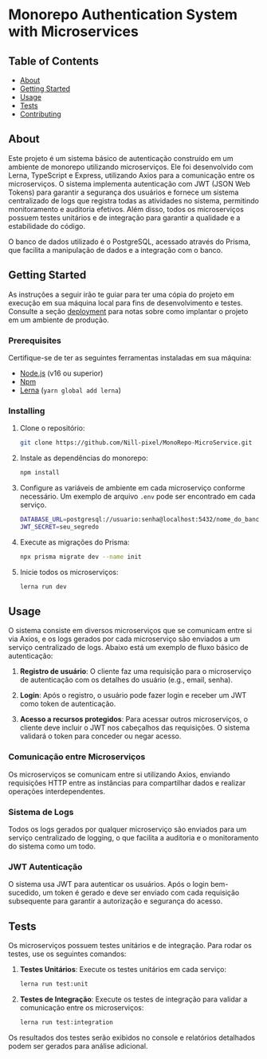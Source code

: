 # Monorepo Authentication System with Microservices

## Table of Contents

- [About](#about)
- [Getting Started](#getting_started)
- [Usage](#usage)
- [Tests](#tests)
- [Contributing](../CONTRIBUTING.md)

## About <a name="about"></a>

Este projeto é um sistema básico de autenticação construído em um ambiente de monorepo utilizando microserviços. Ele foi desenvolvido com Lerna, TypeScript e Express, utilizando Axios para a comunicação entre os microserviços. O sistema implementa autenticação com JWT (JSON Web Tokens) para garantir a segurança dos usuários e fornece um sistema centralizado de logs que registra todas as atividades no sistema, permitindo monitoramento e auditoria efetivos. Além disso, todos os microserviços possuem testes unitários e de integração para garantir a qualidade e a estabilidade do código.

O banco de dados utilizado é o PostgreSQL, acessado através do Prisma, que facilita a manipulação de dados e a integração com o banco.

## Getting Started <a name="getting_started"></a>

As instruções a seguir irão te guiar para ter uma cópia do projeto em execução em sua máquina local para fins de desenvolvimento e testes. Consulte a seção [deployment](#deployment) para notas sobre como implantar o projeto em um ambiente de produção.

### Prerequisites

Certifique-se de ter as seguintes ferramentas instaladas em sua máquina:

- [Node.js](https://nodejs.org/) (v16 ou superior)
- [Npm](https://npm.com/)
- [Lerna](https://lerna.js.org/) (`yarn global add lerna`)

### Installing

1. Clone o repositório:

   ```bash
   git clone https://github.com/Nill-pixel/MonoRepo-MicroService.git
   ```

2. Instale as dependências do monorepo:

   ```bash
   npm install
   ```

3. Configure as variáveis de ambiente em cada microserviço conforme necessário. Um exemplo de arquivo `.env` pode ser encontrado em cada serviço.

    ```bash
    DATABASE_URL=postgresql://usuario:senha@localhost:5432/nome_do_banco
    JWT_SECRET=seu_segredo
    ```

4. Execute as migrações do Prisma:

    ```bash
    npx prisma migrate dev --name init
    ```
5. Inicie todos os microserviços:

   ```bash
   lerna run dev
   ```

## Usage <a name="usage"></a>

O sistema consiste em diversos microserviços que se comunicam entre si via Axios, e os logs gerados por cada microserviço são enviados a um serviço centralizado de logs. Abaixo está um exemplo de fluxo básico de autenticação:

1. **Registro de usuário**: O cliente faz uma requisição para o microserviço de autenticação com os detalhes do usuário (e.g., email, senha).
   
2. **Login**: Após o registro, o usuário pode fazer login e receber um JWT como token de autenticação.
   
3. **Acesso a recursos protegidos**: Para acessar outros microserviços, o cliente deve incluir o JWT nos cabeçalhos das requisições. O sistema validará o token para conceder ou negar acesso.

### Comunicação entre Microserviços

Os microserviços se comunicam entre si utilizando Axios, enviando requisições HTTP entre as instâncias para compartilhar dados e realizar operações interdependentes. 

### Sistema de Logs

Todos os logs gerados por qualquer microserviço são enviados para um serviço centralizado de logging, o que facilita a auditoria e o monitoramento do sistema como um todo.

### JWT Autenticação

O sistema usa JWT para autenticar os usuários. Após o login bem-sucedido, um token é gerado e deve ser enviado com cada requisição subsequente para garantir a autorização e segurança do acesso.

## Tests <a name="tests"></a>

Os microserviços possuem testes unitários e de integração. Para rodar os testes, use os seguintes comandos:

1. **Testes Unitários**: Execute os testes unitários em cada serviço:

   ```bash
   lerna run test:unit
   ```

2. **Testes de Integração**: Execute os testes de integração para validar a comunicação entre os microserviços:

   ```bash
   lerna run test:integration
   ```

Os resultados dos testes serão exibidos no console e relatórios detalhados podem ser gerados para análise adicional.